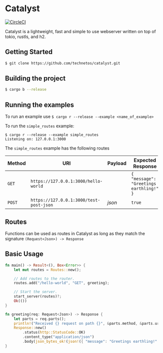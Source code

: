 # Catalyst

[![CircleCI](https://circleci.com/gh/technetos/catalyst/tree/master.svg?style=svg)](https://circleci.com/gh/technetos/catalyst/tree/master)

Catalyst is a lightweight, fast and simple to use webserver written on top of tokio, rustls, and h2.  

## Getting Started

```sh
$ git clone https://github.com/technetos/catalyst.git
```

## Building the project

```sh
$ cargo b --release
```
## Running the examples
To run an example use  `$ cargo r --release --example <name_of_example>`

To run the `simple_routes` example:
```
$ cargo r --release --example simple_routes
Listening on: 127.0.0.1:3000
```
The `simple_routes` example has the following routes

Method | URI | Payload | Expected Response
--- | --- | --- | ---
`GET` | `https://127.0.0.1:3000/hello-world` |  | ` { "message": "Greetings earthling!" } `
`POST` | `https://127.0.0.1:3000/test-post-json` | _json_ | `true`

## Routes

Functions can be used as routes in Catalyst as long as they match the signature
`(Request<Json>) -> Response`

## Basic Usage

```rust
fn main() -> Result<(), Box<Error>> {
    let mut routes = Routes::new();

    // Add routes to the router.
    routes.add("/hello-world", "GET", greeting);

    // Start the server.
    start_server(routes)?;
    Ok(())
}

fn greeting(req: Request<Json>) -> Response {
    let parts = req.parts();
    println!("Received {} request on path {}", &parts.method, &parts.uri);
    Response::new()
        .status(http::StatusCode::OK)
        .content_type("application/json")
        .body(json_bytes_ok!(json!({ "message": "Greetings earthling!" })))
}
```
